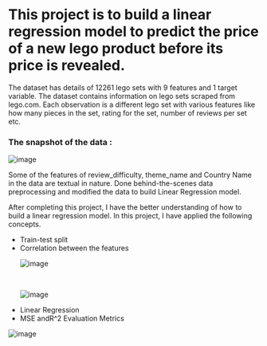 <h1>This project is to build a linear regression model to predict the price of a new lego product before its price is revealed.</h1>
<p>The dataset has details of 12261 lego sets with 9 features and 1 target variable. The dataset contains information on lego sets scraped from lego.com. Each observation is a different lego set with various features like how many pieces in the set, rating for the set, number of reviews per set etc.</p>
<h3>The snapshot of the data  :</h3>

![image](https://user-images.githubusercontent.com/56439531/115142364-06b82200-a05f-11eb-8c76-fd965f001413.png)

<p>Some of the features of review_difficulty, theme_name and Country Name in the data are textual in nature. Done behind-the-scenes data preprocessing and modified the data to build Linear Regression model.</p>
<p>After completing this project, I have the better understanding of how to build a linear regression model. In this project, I have applied the following concepts.</p>
<ul><li>Train-test split</li><li>
  Correlation between the features<br>
  
  ![image](https://user-images.githubusercontent.com/56439531/115142407-41ba5580-a05f-11eb-90ae-d2c8cd0eb5fc.png)

  <br>
  
  ![image](https://user-images.githubusercontent.com/56439531/115142445-64e50500-a05f-11eb-88f5-9b90efdbeda4.png)


  </li><li>
  Linear Regression</li><li>
  MSE andR^2 Evaluation Metrics</li></ul>
  
  ![image](https://user-images.githubusercontent.com/56439531/115142478-8ba33b80-a05f-11eb-830e-3c730de86435.png)
